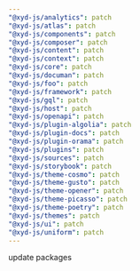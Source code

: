 ```yaml
---
"@xyd-js/analytics": patch
"@xyd-js/atlas": patch
"@xyd-js/components": patch
"@xyd-js/composer": patch
"@xyd-js/content": patch
"@xyd-js/context": patch
"@xyd-js/core": patch
"@xyd-js/documan": patch
"@xyd-js/foo": patch
"@xyd-js/framework": patch
"@xyd-js/gql": patch
"@xyd-js/host": patch
"@xyd-js/openapi": patch
"@xyd-js/plugin-algolia": patch
"@xyd-js/plugin-docs": patch
"@xyd-js/plugin-orama": patch
"@xyd-js/plugins": patch
"@xyd-js/sources": patch
"@xyd-js/storybook": patch
"@xyd-js/theme-cosmo": patch
"@xyd-js/theme-gusto": patch
"@xyd-js/theme-opener": patch
"@xyd-js/theme-picasso": patch
"@xyd-js/theme-poetry": patch
"@xyd-js/themes": patch
"@xyd-js/ui": patch
"@xyd-js/uniform": patch
---
```


update packages
